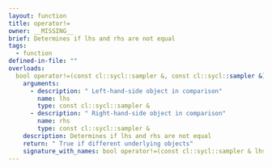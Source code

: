 ```yaml
---
layout: function
title: operator!=
owner: __MISSING__
brief: Determines if lhs and rhs are not equal
tags:
  - function
defined-in-file: ""
overloads:
  bool operator!=(const cl::sycl::sampler &, const cl::sycl::sampler &):
    arguments:
      - description: " Left-hand-side object in comparison"
        name: lhs
        type: const cl::sycl::sampler &
      - description: " Right-hand-side object in comparison"
        name: rhs
        type: const cl::sycl::sampler &
    description: Determines if lhs and rhs are not equal
    return: " True if different underlying objects"
    signature_with_names: bool operator!=(const cl::sycl::sampler & lhs, const cl::sycl::sampler & rhs)
---
```

